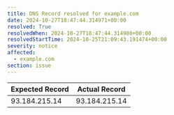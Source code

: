 ```yaml
---
title: DNS Record resolved for example.com
date: 2024-10-27T18:47:44.314971+00:00
resolved: True
resolvedWhen: 2024-10-27T18:47:44.314980+00:00
resolvedStartTime: 2024-10-25T21:09:43.191474+00:00
severity: notice
affected:
  - example.com
section: issue
---
```


| Expected Record  | Actual Record  |
|------------------|----------------|
| 93.184.215.14 | 93.184.215.14 |
